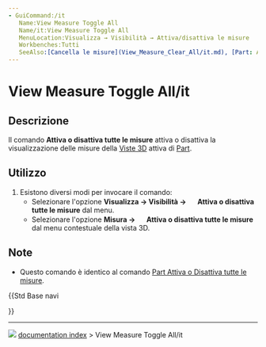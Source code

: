 ```yaml
---
- GuiCommand:/it
   Name:View Measure Toggle All
   Name/it:View Measure Toggle All
   MenuLocation:Visualizza → Visibilità → Attiva/disattiva le misure
   Workbenches:Tutti
   SeeAlso:[Cancella le misure](View_Measure_Clear_All/it.md), [Part: Attiva o Disattiva tutte le misure](Part_Measure_Toggle_All/it.md), [Part: Cancella tutte le misure](Part_Measure_Clear_All/it.md)
---
```


# View Measure Toggle All/it



## Descrizione

Il comando **Attiva o disattiva tutte le misure** attiva o disattiva la visualizzazione delle misure della [Viste 3D](3D_view/it.md) attiva di [Part](Part_Workbench/it.md).



## Utilizzo

1.  Esistono diversi modi per invocare il comando:
    -   Selezionare l\'opzione **Visualizza → Visibilità → <img src="images/View_Measure_Toggle_All.svg" width=16px> Attiva o disattiva tutte le misure** dal menu.
    -   Selezionare l\'opzione **Misura → <img src="images/View_Measure_Toggle_All.svg" width=16px> Attiva o disattiva tutte le misure** dal menu contestuale della vista 3D.



## Note

-   Questo comando è identico al comando [Part Attiva o Disattiva tutte le misure](Part_Measure_Toggle_All/it.md).





{{Std Base navi

}}



---
![](images/Right_arrow.png) [documentation index](../README.md) > View Measure Toggle All/it
